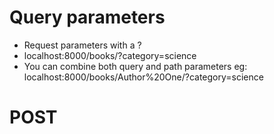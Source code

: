 # Query parameters

- Request parameters with a ?
- localhost:8000/books/?category=science
- You can combine both query and path parameters eg: localhost:8000/books/Author%20One/?category=science


# POST